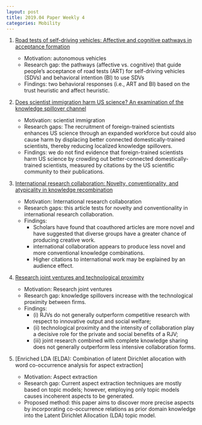 ```yaml
---
layout: post
title: 2019.04 Paper Weekly 4
categories: Mobility
---
```


1. [Road tests of self-driving vehicles: Affective and cognitive pathways in acceptance formation](https://www.sciencedirect.com/science/article/pii/S0965856418307183)

    - Motivation: autonomous vehicles
    - Research gap: the pathways (affective vs. cognitive) that guide people’s acceptance of road tests (ART) for self-driving vehicles (SDVs) and behavioral intention (BI) to use SDVs
    - Findings: two behavioral responses (i.e., ART and BI) based on the trust heuristic and affect heuristic.

2. [Does scientist immigration harm US science? An examination of the knowledge spillover channel](https://www.sciencedirect.com/science/article/abs/pii/S0048733319300113)

    - Motivation: scientist immigration
    - Research gaps: The recruitment of foreign-trained scientists enhances US science through an expanded workforce but could also cause harm by displacing better connected domestically-trained scientists, thereby reducing localized knowledge spillovers.
    - Findings: we do not find evidence that foreign-trained scientists harm US science by crowding out better-connected domestically-trained scientists, measured by citations by the US scientific community to their publications.

3. [International research collaboration: Novelty, conventionality, and atypicality in knowledge recombination](https://www.sciencedirect.com/science/article/abs/pii/S0048733319300046)

    - Motivation: International research collaboration
    - Research gaps: this article tests for novelty and conventionality in international research collaboration.
    - Findings: 
        - Scholars have found that coauthored articles are more novel and have suggested that diverse groups have a greater chance of producing creative work. 
        - international collaboration appears to produce less novel and more conventional knowledge combinations. 
        - Higher citations to international work may be explained by an audience effect.

4. [Research joint ventures and technological proximity](https://www.sciencedirect.com/science/article/abs/pii/S0048733319300058)

    - Motivation: Research joint ventures
    - Research gap: knowledge spillovers increase with the technological proximity between firms.
    - Findings: 
        - (i) RJVs do not generally outperform competitive research with respect to innovative output and social welfare; 
        - (ii) technological proximity and the intensity of collaboration play a decisive role for the private and social benefits of a RJV;
        - (iii) joint research combined with complete knowledge sharing does not generally outperform less intensive collaboration forms.

5. [Enriched LDA (ELDA): Combination of latent Dirichlet allocation with word co-occurrence analysis for aspect extraction]

    - Motivation: Aspect extraction
    - Research gap: Current aspect extraction techniques are mostly based on topic models; however, employing only topic models causes incoherent aspects to be generated. 
    - Proposed method: this paper aims to discover more precise aspects by incorporating co-occurrence relations as prior domain knowledge into the Latent Dirichlet Allocation (LDA) topic model.
